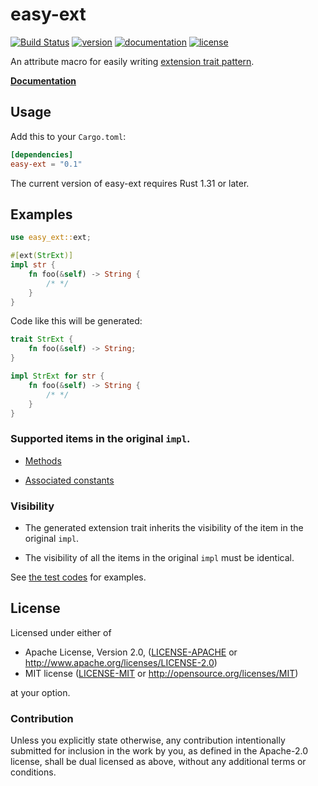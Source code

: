 # easy-ext

[![Build Status](https://travis-ci.com/taiki-e/easy-ext.svg?branch=master)](https://travis-ci.com/taiki-e/easy-ext)
[![version](https://img.shields.io/crates/v/easy-ext.svg)](https://crates.io/crates/easy-ext/)
[![documentation](https://docs.rs/easy-ext/badge.svg)](https://docs.rs/easy-ext/)
[![license](https://img.shields.io/crates/l/easy-ext.svg)](https://crates.io/crates/easy-ext/)

An attribute macro for easily writing [extension trait pattern](https://github.com/rust-lang/rfcs/blob/master/text/0445-extension-trait-conventions.md).

[**Documentation**](https://docs.rs/easy-ext/)

## Usage

Add this to your `Cargo.toml`:

```toml
[dependencies]
easy-ext = "0.1"
```

The current version of easy-ext requires Rust 1.31 or later.

## Examples

```rust
use easy_ext::ext;

#[ext(StrExt)]
impl str {
    fn foo(&self) -> String {
        /* */
    }
}
```

Code like this will be generated:

```rust
trait StrExt {
    fn foo(&self) -> String;
}

impl StrExt for str {
    fn foo(&self) -> String {
        /* */
    }
}
```

### Supported items in the original `impl`.

* [Methods](https://doc.rust-lang.org/book/ch05-03-method-syntax.html)

* [Associated constants](https://rust-lang-nursery.github.io/edition-guide/rust-2018/trait-system/associated-constants.html)

### Visibility

* The generated extension trait inherits the visibility of the item in the original `impl`.

* The visibility of all the items in the original `impl` must be identical.

See [the test codes](tests/test.rs) for examples.

## License

Licensed under either of

* Apache License, Version 2.0, ([LICENSE-APACHE](LICENSE-APACHE) or <http://www.apache.org/licenses/LICENSE-2.0>)
* MIT license ([LICENSE-MIT](LICENSE-MIT) or <http://opensource.org/licenses/MIT>)

at your option.

### Contribution

Unless you explicitly state otherwise, any contribution intentionally submitted for inclusion in the work by you, as defined in the Apache-2.0 license, shall be dual licensed as above, without any additional terms or conditions.
